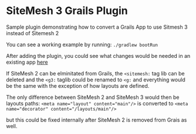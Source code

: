 # SiteMesh 3 Grails Plugin

Sample plugin demonstrating how to convert a Grails App to use Sitmesh 3 instead of Sitemesh 2

You can see a working example by running:
```./gradlew bootRun```

After adding the plugin, you could see what changes would be needed in an existing app [here](https://github.com/codeconsole/grails-sitemesh3/commit/5ac65f482f22c0df983c46813c5958f036c98fab)

If SiteMesh 2 can be elminitated from Grails, the `<sitemesh:` tag lib can be deleted and the `<g3:` taglib could be renamed to `<g:` and everything would be the same with the exception of how layouts are defined.

The only difference between SiteMesh 2 and SiteMesh 3 would then be layouts paths:
```<meta name="layout" content="main"/>```
is converted to 
```<meta name="decorator" content="/layouts/main"/>```

but this could be fixed internally after SiteMesh 2 is removed from Grais as well.
